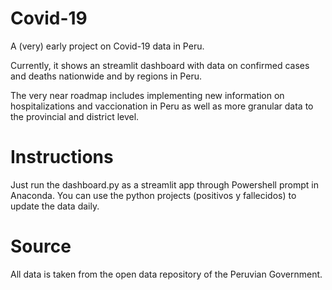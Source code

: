 # Covid-19
A (very) early project on Covid-19 data in Peru.

Currently, it shows an streamlit dashboard with data on confirmed cases and deaths nationwide and by regions in Peru.

The very near roadmap includes implementing new information on hospitalizations and vaccionation in Peru as well as more granular data to the provincial and district level.

# Instructions
Just run the dashboard.py as a streamlit app through Powershell prompt in Anaconda. You can use the python projects (positivos y fallecidos) to update the data daily.

# Source
All data is taken from the open data repository of the Peruvian Government.